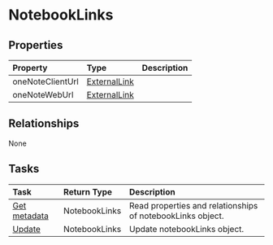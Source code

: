 # NotebookLinks



## Properties
| Property	   | Type	|Description|
|:---------------|:--------|:----------|
|oneNoteClientUrl|[ExternalLink](externallink.md)||
|oneNoteWebUrl|[ExternalLink](externallink.md)||

## Relationships
None


## Tasks

| Task		   | Return Type	|Description|
|:---------------|:--------|:----------|
|[Get metadata](../api/notebooklinks_get.md) | NotebookLinks |Read properties and relationships of notebookLinks object.|
|[Update](../api/notebooklinks_update.md) | NotebookLinks	|Update notebookLinks object. |
